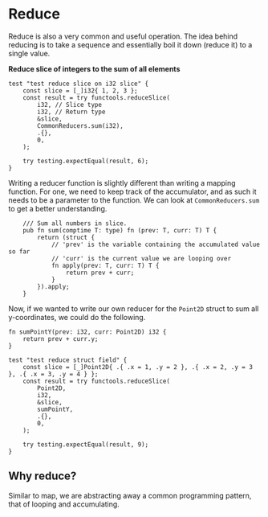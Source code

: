 # Reduce
Reduce is also a very common and useful operation. The idea behind reducing is to take a sequence and essentially boil it down (reduce it) to a single value.

**Reduce slice of integers to the sum of all elements**

```zig
test "test reduce slice on i32 slice" {
    const slice = [_]i32{ 1, 2, 3 };
    const result = try functools.reduceSlice(
        i32, // Slice type
        i32, // Return type
        &slice,
        CommonReducers.sum(i32),
        .{},
        0,
    );

    try testing.expectEqual(result, 6);
}
```
Writing a reducer function is slightly different than writing a mapping function. For one, we need to keep track of the accumulator, and as such it needs to be a parameter to the function. We can look at `CommonReducers.sum` to get a better understanding.
```zig{6-8}
    /// Sum all numbers in slice.
    pub fn sum(comptime T: type) fn (prev: T, curr: T) T {
        return (struct {
            // 'prev' is the variable containing the accumulated value so far
            // 'curr' is the current value we are looping over
            fn apply(prev: T, curr: T) T {
                return prev + curr;
            }
        }).apply;
    }

```
Now, if we wanted to write our own reducer for the `Point2D` struct to sum all y-coordinates, we could do the following.
```zig
fn sumPointY(prev: i32, curr: Point2D) i32 {
    return prev + curr.y;
}

test "test reduce struct field" {
    const slice = [_]Point2D{ .{ .x = 1, .y = 2 }, .{ .x = 2, .y = 3 }, .{ .x = 3, .y = 4 } };
    const result = try functools.reduceSlice(
        Point2D,
        i32,
        &slice,
        sumPointY,
        .{},
        0,
    );

    try testing.expectEqual(result, 9);
}
```
## Why reduce?
Similar to map, we are abstracting away a common programming pattern, that of looping and accumulating.